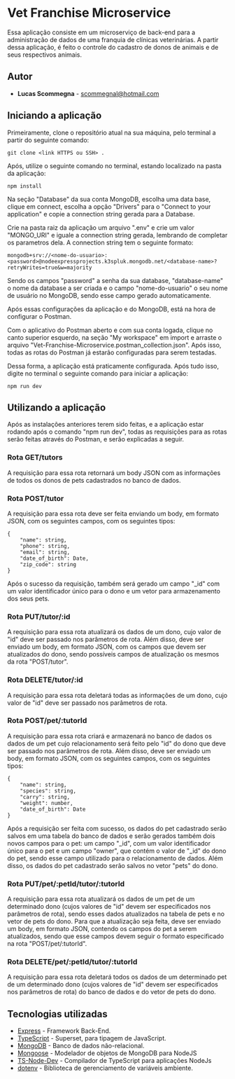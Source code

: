 # Vet Franchise Microservice

Essa aplicação consiste em um microserviço de back-end para a administração de dados de uma franquia de clínicas veterinárias. A partir dessa aplicação, é feito o controle do cadastro de donos de animais e de seus respectivos animais.

## Autor

- **Lucas Scommegna** - [scommegnal@hotmail.com](scommegnal@hotmail.com)

## Iniciando a aplicação

Primeiramente, clone o repositório atual na sua máquina, pelo terminal a partir do seguinte comando:

```
git clone <link HTTPS ou SSH> .
```

Após, utilize o seguinte comando no terminal, estando localizado na pasta da aplicação:

```
npm install
```

Na seção "Database" da sua conta MongoDB, escolha uma data base, clique em connect, escolha a opção "Drivers" para o "Connect to your application" e copie a connection string gerada para a Database.

Crie na pasta raiz da aplicação um arquivo ".env" e crie um valor "MONGO_URI" e iguale a connection string gerada, lembrando de completar os parametros dela. A connection string tem o seguinte formato:

```
mongodb+srv://<nome-do-usuario>:<password>@nodeexpressprojects.k3spluk.mongodb.net/<database-name>?retryWrites=true&w=majority
```

Sendo os campos "password" a senha da sua database, "database-name" o nome da database a ser criada e o campo "nome-do-usuario" o seu nome de usuário no MongoDB, sendo esse campo gerado automaticamente.

Após essas configurações da aplicação e do MongoDB, está na hora de configurar o Postman.

Com o aplicativo do Postman aberto e com sua conta logada, clique no canto superior esquerdo, na seção "My workspace" em import e arraste o arquivo "Vet-Franchise-Microservice.postman_collection.json".
Após isso, todas as rotas do Postman já estarão configuradas para serem testadas.

Dessa forma, a aplicação está praticamente configurada. Após tudo isso, digite no terminal o seguinte comando para iniciar a aplicação:

```
npm run dev
```

## Utilizando a aplicação

Após as instalações anteriores terem sido feitas, e a aplicação estar rodando após o comando "npm run dev", todas as requisições para as rotas serão feitas através do Postman, e serão explicadas a seguir.

### Rota GET/tutors

A requisição para essa rota retornará um body JSON com as informações de todos os donos de pets cadastrados no banco de dados.

### Rota POST/tutor

A requisição para essa rota deve ser feita enviando um body, em formato JSON, com os seguintes campos, com os seguintes tipos:

```
{
    "name": string,
    "phone": string,
    "email": string,
    "date_of_birth": Date,
    "zip_code": string
}
```

Após o sucesso da requisição, também será gerado um campo "\_id" com um valor identificador único para o dono e um vetor para armazenamento dos seus pets.

### Rota PUT/tutor/:id

A requisição para essa rota atualizará os dados de um dono, cujo valor de "id" deve ser passado nos parâmetros de rota. Além disso, deve ser enviado um body, em formato JSON, com os campos que devem ser atualizados do dono, sendo possíveis campos de atualização os mesmos da rota "POST/tutor".

### Rota DELETE/tutor/:id

A requisição para essa rota deletará todas as informações de um dono, cujo valor de "id" deve ser passado nos parâmetros de rota.

### Rota POST/pet/:tutorId

A requisição para essa rota criará e armazenará no banco de dados os dados de um pet cujo relacionamento será feito pelo "id" do dono que deve ser passado nos parâmetros de rota. Além disso, deve ser enviado um body, em formato JSON, com os seguintes campos, com os seguintes tipos:

```
{
    "name": string,
    "species": string,
    "carry": string,
    "weight": number,
    "date_of_birth": Date
}
```

Após a requisição ser feita com sucesso, os dados do pet cadastrado serão salvos em uma tabela do banco de dados e serão gerados também dois novos campos para o pet: um campo "\_id", com um valor identificador único para o pet e um campo "owner", que contém o valor de "\_id" do dono do pet, sendo esse campo utilizado para o relacionamento de dados. Além disso, os dados do pet cadastrado serão salvos no vetor "pets" do dono.

### Rota PUT/pet/:petId/tutor/:tutorId

A requisição para essa rota atualizará os dados de um pet de um determinado dono (cujos valores de "id" devem ser especificados nos parâmetros de rota), sendo esses dados atualizados na tabela de pets e no vetor de pets do dono. Para que a atualização seja feita, deve ser enviado um body, em formato JSON, contendo os campos do pet a serem atualizados, sendo que esse campos devem seguir o formato especificado na rota "POST/pet/:tutorId".

### Rota DELETE/pet/:petId/tutor/:tutorId

A requisição para essa rota deletará todos os dados de um determinado pet de um determinado dono (cujos valores de "id" devem ser especificados nos parâmetros de rota) do banco de dados e do vetor de pets do dono.

## Tecnologias utilizadas

- [Express](https://expressjs.com/pt-br/) - Framework Back-End.
- [TypeScript](https://www.typescriptlang.org/) - Superset, para tipagem de JavaScript.
- [MongoDB](https://www.mongodb.com/pt-br) - Banco de dados não-relacional.
- [Mongoose](https://mongoosejs.com/) - Modelador de objetos de MongoDB para NodeJS
- [TS-Node-Dev](https://www.npmjs.com/package/ts-node-dev) - Compilador de TypeScript para aplicações NodeJs
- [dotenv](https://www.npmjs.com/package/dotenv) - Biblioteca de gerenciamento de variáveis ambiente.
